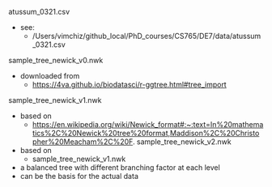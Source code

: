 atussum_0321.csv
- see:
  - /Users/vimchiz/github_local/PhD_courses/CS765/DE7/data/atussum_0321.csv

sample_tree_newick_v0.nwk
- downloaded from
  - https://4va.github.io/biodatasci/r-ggtree.html#tree_import

sample_tree_newick_v1.nwk
- based on
  - https://en.wikipedia.org/wiki/Newick_format#:~:text=In%20mathematics%2C%20Newick%20tree%20format,Maddison%2C%20Christopher%20Meacham%2C%20F.
sample_tree_newick_v2.nwk
- based on
  - sample_tree_newick_v1.nwk
- a balanced tree with different branching factor at each level
- can be the basis for the actual data
